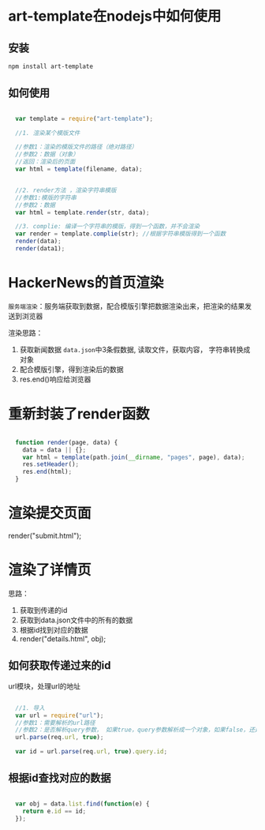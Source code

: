 # art-template在nodejs中如何使用
## 安装
```bash
npm install art-template
```

## 如何使用
```javascript

  var template = require("art-template");

  //1. 渲染某个模版文件

  //参数1：渲染的模版文件的路径（绝对路径）
  //参数2：数据（对象）
  //返回：渲染后的页面
  var html = template(filename, data);


  //2. render方法 ，渲染字符串模版
  //参数1:模版的字符串
  //参数2：数据
  var html = template.render(str, data);

  //3. complie: 编译一个字符串的模版，得到一个函数，并不会渲染
  var render = template.complie(str); //根据字符串模版得到一个函数
  render(data);
  render(data1);

```

# HackerNews的首页渲染
`服务端渲染`：服务端获取到数据，配合模版引擎把数据渲染出来，把渲染的结果发送到浏览器

渲染思路：
  1. 获取新闻数据 `data.json`中3条假数据, 读取文件，获取内容，  字符串转换成对象
  2. 配合模版引擎，得到渲染后的数据
  3. res.end()响应给浏览器

# 重新封装了render函数

```javascript

  function render(page, data) {
    data = data || {};
    var html = template(path.join(__dirname, "pages", page), data);
    res.setHeader();
    res.end(html);
  }

```

# 渲染提交页面
render("submit.html");

# 渲染了详情页

思路：
  1. 获取到传递的id
  2. 获取到data.json文件中的所有的数据
  3. 根据id找到对应的数据
  4. render("details.html", obj);


## 如何获取传递过来的id

url模块，处理url的地址  

```javascript

  //1. 导入
  var url = require("url");
  //参数1：需要解析的url路径
  //参数2：是否解析query参数， 如果true，query参数解析成一个对象，如果false，还是一个字符串
  url.parse(req.url, true);

  var id = url.parse(req.url, true).query.id;

```


## 根据id查找对应的数据

```javascript

  var obj = data.list.find(function(e) {
    return e.id == id;
  });

```